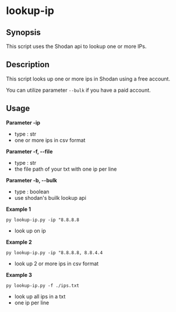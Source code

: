 # lookup-ip

## Synopsis
This script uses the Shodan api to lookup one or more IPs.

## Description
This script looks up one or more ips in Shodan using a free account.

You can utilize parameter `--bulk` if you have a paid account.

## Usage

**Parameter -ip**
- type : str
- one or more ips in csv format

**Parameter -f, --file**
- type : str
- the file path of your txt with one ip per line

**Parameter -b, --bulk**
- type : boolean
- use shodan's builk lookup api

**Example 1**

`py lookup-ip.py -ip "8.8.8.8`

- look up on ip

**Example 2**

`py lookup-ip.py -ip "8.8.8.8, 8.8.4.4`

- look up 2 or more ips in csv format

**Example 3**

`py lookup-ip.py -f ./ips.txt`

- look up all ips in a txt
- one ip per line
